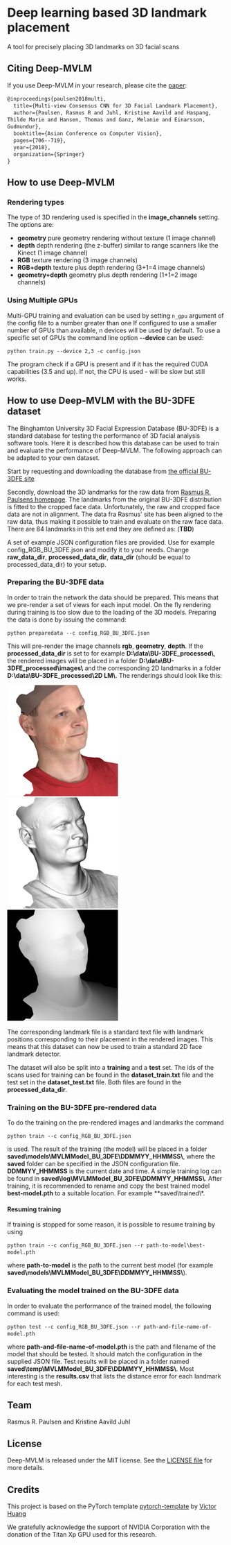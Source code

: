 # Deep learning based 3D landmark placement
A tool for precisely placing 3D landmarks on 3D facial scans

## Citing Deep-MVLM

If you use Deep-MVLM in your research, please cite the
[paper](TBD):
```
@inproceedings{paulsen2018multi,
  title={Multi-view Consensus CNN for 3D Facial Landmark Placement},
  author={Paulsen, Rasmus R and Juhl, Kristine Aavild and Haspang, Thilde Marie and Hansen, Thomas and Ganz, Melanie and Einarsson, Gudmundur},
  booktitle={Asian Conference on Computer Vision},
  pages={706--719},
  year={2018},
  organization={Springer}
}
```

## How to use Deep-MVLM
### Rendering types
The type of 3D rendering used is specified in the **image_channels** setting. The options are:
- **geometry** pure geometry rendering without texture (1 image channel)
- **depth** depth rendering (the z-buffer) similar to range scanners like the Kinect (1 image channel)
- **RGB** texture rendering (3 image channels)
- **RGB+depth** texture plus depth rendering (3+1=4 image channels)
- **geometry+depth** geometry plus depth rendering (1+1=2 image channels)


### Using Multiple GPUs

Multi-GPU training and evaluation can be used by setting `n_gpu` argument of the config file to a number greater than one 
If configured to use a smaller number of GPUs than available, n devices will be used by default. To use a specific set of GPUs the command line option **--device** can be used:
```
python train.py --device 2,3 -c config.json
```
The program check if a GPU is present and if it has the required CUDA capabilities (3.5 and up). If not, the CPU is used - will be slow but still works.

## How to use Deep-MVLM with the BU-3DFE dataset

The Binghamton University 3D Facial Expression Database (BU-3DFE) is a standard database for testing the performance of 3D facial analysis software tools. Here it is described how this database can be used to train and evaluate the performance of Deep-MVLM. The following approach can be adapted to your own dataset.

Start by requesting and downloading the database from [the official BU-3DFE site](http://www.cs.binghamton.edu/~lijun/Research/3DFE/3DFE_Analysis.html)

Secondly, download the 3D landmarks for the raw data from [Rasmus R. Paulsens homepage](http://people.compute.dtu.dk/rapa/BU-3DFE/BU_3DFE_84_landmarks_rapa.zip). The landmarks from the original BU-3DFE distribution is fitted to the cropped face data. Unfortunately, the raw and cropped face data are not in alignment. The data fra Rasmus' site has been aligned to the raw data, thus making it possible to train and evaluate on the raw face data. There are 84 landmarks in this set end they are defined as: (**TBD**)

A set of example JSON configuration files are provided. Use for example config_RGB_BU_3DFE.json and modify it to your needs. Change **raw_data_dir**, **processed_data_dir**, **data_dir** (should be equal to processed_data_dir) to your setup.

### Preparing the BU-3DFE data
In order to train the network the data should be prepared. This means that we pre-render a set of views for each input model. On the fly rendering during training is too slow due to the loading of the 3D models. Preparing the data is done by issuing the command:

```
python preparedata --c config_RGB_BU_3DFE.json
```

This will pre-render the image channels **rgb**, **geometry**, **depth**. If the **processed_data_dir** is set to for example **D:\\data\\BU-3DFE_processed\\**, the rendered images will be placed in a folder **D:\\data\\BU-3DFE_processed\\images\\** and the corresponding 2D landmarks in a folder **D:\\data\\BU-3DFE_processed\\2D LM\\**. The renderings should look like this:

![RGB rendering](art/rgb_rendering.png)![geometry rendering](art/geometry_rendering.png)![depth rendering](art/zbuffer_rendering.png)

The corresponding landmark file is a standard text file with landmark positions corresponding to their placement in the rendered images. This means that this dataset can now be used to train a standard 2D face landmark detector.

The dataset will also be split into a **training** and a **test** set. The ids of the scans used for training can be found in the **dataset_train.txt** file and the test set in the **dataset_test.txt** file. Both files are found in the **processed_data_dir**.

### Training on the BU-3DFE pre-rendered data
To do the training on the pre-rendered images and landmarks the command
```
python train --c config_RGB_BU_3DFE.json
```
is used. The result of the training (the model) will be placed in a folder **saved\\models\\MVLMModel_BU_3DFE\\DDMMYY_HHMMSS\\**, where the **saved** folder can be specified in the JSON configuration file. **DDMMYY_HHMMSS** is the current date and time. A simple training log can be found in **saved\\log\\MVLMModel_BU_3DFE\\DDMMYY_HHMMSS\\**.
After training, it is recommended to rename and copy the best trained model **best-model.pth** to a suitable location. For example **saved\\trained\\*.

#### Resuming training
If training is stopped for some reason, it is possible to resume training by using
```
python train --c config_RGB_BU_3DFE.json --r path-to-model\best-model.pth
```
where **path-to-model** is the path to the current best model (for example **saved\\models\\MVLMModel_BU_3DFE\\DDMMYY_HHMMSS\\**).


### Evaluating the model trained on the BU-3DFE data
In order to evaluate the performance of the trained model, the following command is used:
```
python test --c config_RGB_BU_3DFE.json --r path-and-file-name-of-model.pth
```
where **path-and-file-name-of-model.pth** is the path and filename of the model that should be tested. It should match the configuration in the supplied JSON file. Test results will be placed in a folder named **saved\\temp\\MVLMModel_BU_3DFE\\DDMMYY_HHMMSS\\**. Most interesting is the **results.csv** that lists the distance error for each landmark for each test mesh.





## Team
Rasmus R. Paulsen and Kristine Aavild Juhl

## License
Deep-MVLM is released under the MIT license. See the [LICENSE file](LICENSE) for more details.

## Credits
This project is based on the PyTorch template  [pytorch-template](https://github.com/victoresque/pytorch-template) by [Victor Huang](https://github.com/victoresque)

We gratefully acknowledge the support of NVIDIA Corporation with the donation of the Titan Xp GPU used for this research.
